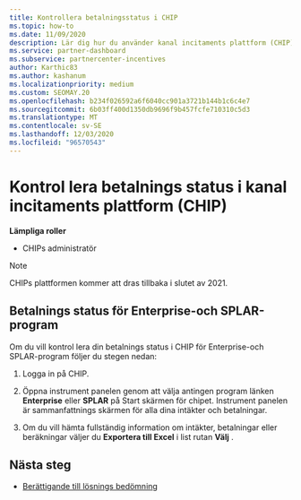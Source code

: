 ```yaml
---
title: Kontrollera betalningsstatus i CHIP
ms.topic: how-to
ms.date: 11/09/2020
description: Lär dig hur du använder kanal incitaments plattform (CHIP) för att kontrol lera betalnings status. Observera att kretsen kommer att dras tillbaka i slutet av 2021.
ms.service: partner-dashboard
ms.subservice: partnercenter-incentives
author: Karthic83
ms.author: kashanum
ms.localizationpriority: medium
ms.custom: SEOMAY.20
ms.openlocfilehash: b234f026592a6f6040cc901a3721b144b1c6c4e7
ms.sourcegitcommit: 6b03ff400d1350db9696f9b457fcfe710310c5d3
ms.translationtype: MT
ms.contentlocale: sv-SE
ms.lasthandoff: 12/03/2020
ms.locfileid: "96570543"
---
```

# <a name="check-payment-status-in-the-channel-incentives-platform-chip"></a>Kontrol lera betalnings status i kanal incitaments plattform (CHIP)

**Lämpliga roller**

- CHIPs administratör

>[!NOTE]
>CHIPs plattformen kommer att dras tillbaka i slutet av 2021.

## <a name="payment-status-for-the-enterprise-and-splar-programs"></a>Betalnings status för Enterprise-och SPLAR-program

Om du vill kontrol lera din betalnings status i CHIP för Enterprise-och SPLAR-program följer du stegen nedan:

1. Logga in på CHIP.
 
1. Öppna instrument panelen genom att välja antingen program länken **Enterprise** eller **SPLAR** på Start skärmen för chipet. Instrument panelen är sammanfattnings skärmen för alla dina intäkter och betalningar.
 
1. Om du vill hämta fullständig information om intäkter, betalningar eller beräkningar väljer du  **Exportera till Excel** i list rutan **Välj** .

## <a name="next-steps"></a>Nästa steg

- [Berättigande till lösnings bedömning](chip-solution-assessment.md) 
